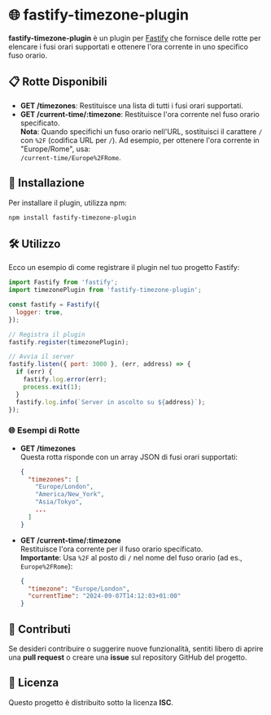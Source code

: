 
# 🌐 fastify-timezone-plugin

**fastify-timezone-plugin** è un plugin per [Fastify](https://www.fastify.io/) che fornisce delle rotte per elencare i fusi orari supportati e ottenere l'ora corrente in uno specifico fuso orario.

## 📋 Rotte Disponibili

- **GET /timezones**: Restituisce una lista di tutti i fusi orari supportati.
- **GET /current-time/:timezone**: Restituisce l'ora corrente nel fuso orario specificato.  
  **Nota**: Quando specifichi un fuso orario nell'URL, sostituisci il carattere `/` con `%2F` (codifica URL per `/`). Ad esempio, per ottenere l'ora corrente in "Europe/Rome", usa:  
  `/current-time/Europe%2FRome`.

## 🚀 Installazione

Per installare il plugin, utilizza npm:

```bash
npm install fastify-timezone-plugin
```

## 🛠️ Utilizzo

Ecco un esempio di come registrare il plugin nel tuo progetto Fastify:

```javascript
import Fastify from 'fastify';
import timezonePlugin from 'fastify-timezone-plugin';

const fastify = Fastify({
  logger: true,
});

// Registra il plugin
fastify.register(timezonePlugin);

// Avvia il server
fastify.listen({ port: 3000 }, (err, address) => {
  if (err) {
    fastify.log.error(err);
    process.exit(1);
  }
  fastify.log.info(`Server in ascolto su ${address}`);
});
```

### 🌐 Esempi di Rotte

- **GET /timezones**  
  Questa rotta risponde con un array JSON di fusi orari supportati:

  ```json
  {
    "timezones": [
      "Europe/London",
      "America/New_York",
      "Asia/Tokyo",
      ...
    ]
  }
  ```

- **GET /current-time/:timezone**  
  Restituisce l'ora corrente per il fuso orario specificato.  
  **Importante**: Usa `%2F` al posto di `/` nel nome del fuso orario (ad es., `Europe%2FRome`):

  ```json
  {
    "timezone": "Europe/London",
    "currentTime": "2024-09-07T14:12:03+01:00"
  }
  ```

## 🤝 Contributi

Se desideri contribuire o suggerire nuove funzionalità, sentiti libero di aprire una **pull request** o creare una **issue** sul repository GitHub del progetto.

## 📄 Licenza

Questo progetto è distribuito sotto la licenza **ISC**.
```

